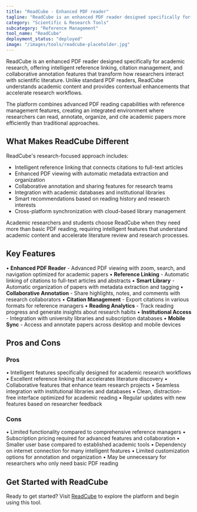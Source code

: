 ```yaml
---
title: "ReadCube - Enhanced PDF reader"
tagline: "ReadCube is an enhanced PDF reader designed specifically for academic research, offering intelligent reference linking, citation management, and collaborative annotation features..."
category: "Scientific & Research Tools"
subcategory: "Reference Management"
tool_name: "ReadCube"
deployment_status: "deployed"
image: "/images/tools/readcube-placeholder.jpg"
---
```


ReadCube is an enhanced PDF reader designed specifically for academic research, offering intelligent reference linking, citation management, and collaborative annotation features that transform how researchers interact with scientific literature. Unlike standard PDF readers, ReadCube understands academic content and provides contextual enhancements that accelerate research workflows.

The platform combines advanced PDF reading capabilities with reference management features, creating an integrated environment where researchers can read, annotate, organize, and cite academic papers more efficiently than traditional approaches.

## What Makes ReadCube Different

ReadCube's research-focused approach includes:
- Intelligent reference linking that connects citations to full-text articles
- Enhanced PDF viewing with automatic metadata extraction and organization
- Collaborative annotation and sharing features for research teams
- Integration with academic databases and institutional libraries
- Smart recommendations based on reading history and research interests
- Cross-platform synchronization with cloud-based library management

Academic researchers and students choose ReadCube when they need more than basic PDF reading, requiring intelligent features that understand academic content and accelerate literature review and research processes.

## Key Features

• **Enhanced PDF Reader** - Advanced PDF viewing with zoom, search, and navigation optimized for academic papers
• **Reference Linking** - Automatic linking of citations to full-text articles and abstracts
• **Smart Library** - Automatic organization of papers with metadata extraction and tagging
• **Collaborative Annotation** - Share highlights, notes, and comments with research collaborators
• **Citation Management** - Export citations in various formats for reference managers
• **Reading Analytics** - Track reading progress and generate insights about research habits
• **Institutional Access** - Integration with university libraries and subscription databases
• **Mobile Sync** - Access and annotate papers across desktop and mobile devices

## Pros and Cons

### Pros
• Intelligent features specifically designed for academic research workflows
• Excellent reference linking that accelerates literature discovery
• Collaborative features that enhance team research projects
• Seamless integration with institutional libraries and databases
• Clean, distraction-free interface optimized for academic reading
• Regular updates with new features based on researcher feedback

### Cons
• Limited functionality compared to comprehensive reference managers
• Subscription pricing required for advanced features and collaboration
• Smaller user base compared to established academic tools
• Dependency on internet connection for many intelligent features
• Limited customization options for annotation and organization
• May be unnecessary for researchers who only need basic PDF reading

## Get Started with ReadCube

Ready to get started? Visit [ReadCube](https://www.readcube.com/) to explore the platform and begin using this tool.